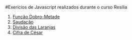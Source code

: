 #Exerícios de Javascript realizados durante o curso Resilia

1. [Função Dobro-Metade](https://jaromaidukaitis.github.io/exercicios_js/FuncaoDobro-Metade/dobro-metade.html)
2. [Saudação](https://jaromaidukaitis.github.io/exercicios_js/saudacao/index.html)
3. [Divisão das Laranjas](https://jaromaidukaitis.github.io/exercicios_js/Laranjas/laranjas.html)
4. [Cifra de César](http://jaromaidukaitis.github.io/exercicios_js/Cifra_de_Cesar.html)
